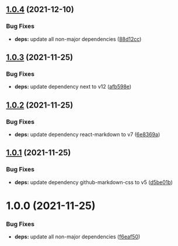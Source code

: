 ## [1.0.4](https://github.com/SocialGouv/transition-collective/compare/v1.0.3...v1.0.4) (2021-12-10)


### Bug Fixes

* **deps:** update all non-major dependencies ([88d12cc](https://github.com/SocialGouv/transition-collective/commit/88d12cc0530748c67b886e9334c25fc4e9f1ea90))

## [1.0.3](https://github.com/SocialGouv/transition-collective/compare/v1.0.2...v1.0.3) (2021-11-25)


### Bug Fixes

* **deps:** update dependency next to v12 ([afb598e](https://github.com/SocialGouv/transition-collective/commit/afb598ed68ee2464735d8d13826dbdebf54c000d))

## [1.0.2](https://github.com/SocialGouv/transition-collective/compare/v1.0.1...v1.0.2) (2021-11-25)


### Bug Fixes

* **deps:** update dependency react-markdown to v7 ([6e8369a](https://github.com/SocialGouv/transition-collective/commit/6e8369a6fa6e22f87dcd12f81f484ed92bb6d987))

## [1.0.1](https://github.com/SocialGouv/transition-collective/compare/v1.0.0...v1.0.1) (2021-11-25)


### Bug Fixes

* **deps:** update dependency github-markdown-css to v5 ([d5be01b](https://github.com/SocialGouv/transition-collective/commit/d5be01b5f42c5e34281c065cbb90db58c0e88905))

# 1.0.0 (2021-11-25)


### Bug Fixes

* **deps:** update all non-major dependencies ([f6eaf50](https://github.com/SocialGouv/transition-collective/commit/f6eaf50822375d4f31d2ef50b31e8907ab35fe32))
